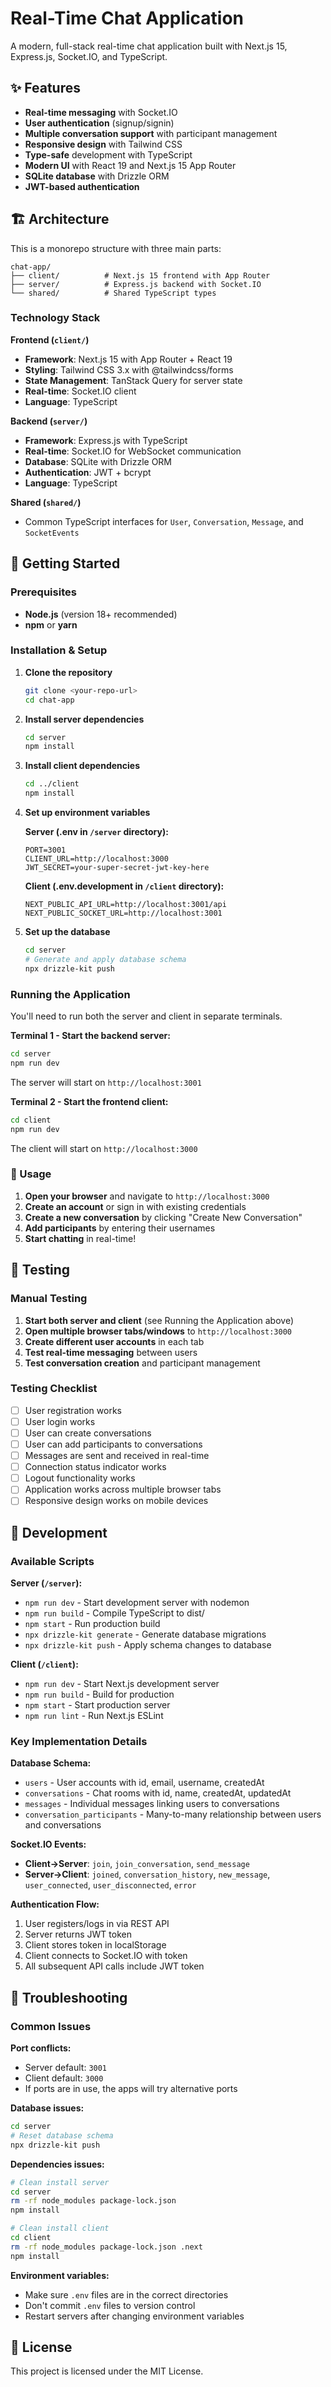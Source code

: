 # Real-Time Chat Application

A modern, full-stack real-time chat application built with Next.js 15, Express.js, Socket.IO, and TypeScript.

## ✨ Features

- **Real-time messaging** with Socket.IO
- **User authentication** (signup/signin)
- **Multiple conversation support** with participant management
- **Responsive design** with Tailwind CSS
- **Type-safe** development with TypeScript
- **Modern UI** with React 19 and Next.js 15 App Router
- **SQLite database** with Drizzle ORM
- **JWT-based authentication**

## 🏗️ Architecture

This is a monorepo structure with three main parts:

```
chat-app/
├── client/          # Next.js 15 frontend with App Router
├── server/          # Express.js backend with Socket.IO
└── shared/          # Shared TypeScript types
```

### Technology Stack

**Frontend (`client/`)**
- **Framework**: Next.js 15 with App Router + React 19
- **Styling**: Tailwind CSS 3.x with @tailwindcss/forms
- **State Management**: TanStack Query for server state
- **Real-time**: Socket.IO client
- **Language**: TypeScript

**Backend (`server/`)**
- **Framework**: Express.js with TypeScript
- **Real-time**: Socket.IO for WebSocket communication
- **Database**: SQLite with Drizzle ORM
- **Authentication**: JWT + bcrypt
- **Language**: TypeScript

**Shared (`shared/`)**
- Common TypeScript interfaces for `User`, `Conversation`, `Message`, and `SocketEvents`

## 🚀 Getting Started

### Prerequisites

- **Node.js** (version 18+ recommended)
- **npm** or **yarn**

### Installation & Setup

1. **Clone the repository**
   ```bash
   git clone <your-repo-url>
   cd chat-app
   ```

2. **Install server dependencies**
   ```bash
   cd server
   npm install
   ```

3. **Install client dependencies**
   ```bash
   cd ../client
   npm install
   ```

4. **Set up environment variables**

   **Server (.env in `/server` directory):**
   ```env
   PORT=3001
   CLIENT_URL=http://localhost:3000
   JWT_SECRET=your-super-secret-jwt-key-here
   ```

   **Client (.env.development in `/client` directory):**
   ```env
   NEXT_PUBLIC_API_URL=http://localhost:3001/api
   NEXT_PUBLIC_SOCKET_URL=http://localhost:3001
   ```

5. **Set up the database**
   ```bash
   cd server
   # Generate and apply database schema
   npx drizzle-kit push
   ```

### Running the Application

You'll need to run both the server and client in separate terminals.

**Terminal 1 - Start the backend server:**
```bash
cd server
npm run dev
```
The server will start on `http://localhost:3001`

**Terminal 2 - Start the frontend client:**
```bash
cd client
npm run dev
```
The client will start on `http://localhost:3000`

### 🎯 Usage

1. **Open your browser** and navigate to `http://localhost:3000`
2. **Create an account** or sign in with existing credentials
3. **Create a new conversation** by clicking "Create New Conversation"
4. **Add participants** by entering their usernames
5. **Start chatting** in real-time!

## 🧪 Testing

### Manual Testing

1. **Start both server and client** (see Running the Application above)
2. **Open multiple browser tabs/windows** to `http://localhost:3000`
3. **Create different user accounts** in each tab
4. **Test real-time messaging** between users
5. **Test conversation creation** and participant management

### Testing Checklist

- [ ] User registration works
- [ ] User login works
- [ ] User can create conversations
- [ ] User can add participants to conversations
- [ ] Messages are sent and received in real-time
- [ ] Connection status indicator works
- [ ] Logout functionality works
- [ ] Application works across multiple browser tabs
- [ ] Responsive design works on mobile devices

## 🔧 Development

### Available Scripts

**Server (`/server`):**
- `npm run dev` - Start development server with nodemon
- `npm run build` - Compile TypeScript to dist/
- `npm start` - Run production build
- `npx drizzle-kit generate` - Generate database migrations
- `npx drizzle-kit push` - Apply schema changes to database

**Client (`/client`):**
- `npm run dev` - Start Next.js development server
- `npm run build` - Build for production
- `npm start` - Start production server
- `npm run lint` - Run Next.js ESLint

### Key Implementation Details

**Database Schema:**
- `users` - User accounts with id, email, username, createdAt
- `conversations` - Chat rooms with id, name, createdAt, updatedAt  
- `messages` - Individual messages linking users to conversations
- `conversation_participants` - Many-to-many relationship between users and conversations

**Socket.IO Events:**
- **Client→Server**: `join`, `join_conversation`, `send_message`
- **Server→Client**: `joined`, `conversation_history`, `new_message`, `user_connected`, `user_disconnected`, `error`

**Authentication Flow:**
1. User registers/logs in via REST API
2. Server returns JWT token
3. Client stores token in localStorage
4. Client connects to Socket.IO with token
5. All subsequent API calls include JWT token

## 🚨 Troubleshooting

### Common Issues

**Port conflicts:**
- Server default: `3001`
- Client default: `3000`
- If ports are in use, the apps will try alternative ports

**Database issues:**
```bash
cd server
# Reset database schema
npx drizzle-kit push
```

**Dependencies issues:**
```bash
# Clean install server
cd server
rm -rf node_modules package-lock.json
npm install

# Clean install client
cd client
rm -rf node_modules package-lock.json .next
npm install
```

**Environment variables:**
- Make sure `.env` files are in the correct directories
- Don't commit `.env` files to version control
- Restart servers after changing environment variables

## 📄 License

This project is licensed under the MIT License.
